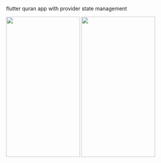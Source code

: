 flutter quran app with provider state management

<img src="https://user-images.githubusercontent.com/36073952/146623557-7e6fe061-7718-4fb2-87aa-0aac85a68070.png" width="200" height="380">
<img src="https://user-images.githubusercontent.com/36073952/146623621-b4122599-43de-42ec-9ee1-1f77b6e3152a.png" width="200" height="380">

